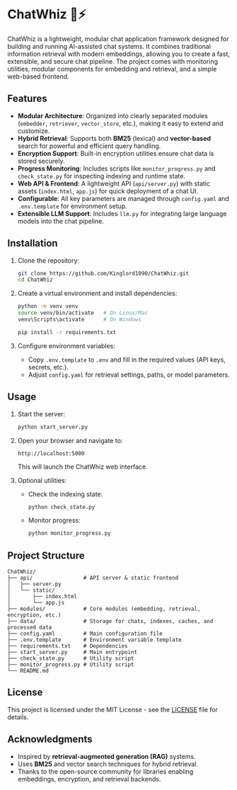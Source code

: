 # ChatWhiz 💬⚡

ChatWhiz is a lightweight, modular chat application framework designed for building and running AI-assisted chat systems. It combines traditional information retrieval with modern embeddings, allowing you to create a fast, extensible, and secure chat pipeline. The project comes with monitoring utilities, modular components for embedding and retrieval, and a simple web-based frontend.


## Features

* **Modular Architecture**: Organized into clearly separated modules (`embedder`, `retriever`, `vector_store`, etc.), making it easy to extend and customize.
* **Hybrid Retrieval**: Supports both **BM25** (lexical) and **vector-based** search for powerful and efficient query handling.
* **Encryption Support**: Built-in encryption utilities ensure chat data is stored securely.
* **Progress Monitoring**: Includes scripts like `monitor_progress.py` and `check_state.py` for inspecting indexing and runtime state.
* **Web API & Frontend**: A lightweight API (`api/server.py`) with static assets (`index.html`, `app.js`) for quick deployment of a chat UI.
* **Configurable**: All key parameters are managed through `config.yaml` and `.env.template` for environment setup.
* **Extensible LLM Support**: Includes `llm.py` for integrating large language models into the chat pipeline.


## Installation

1. Clone the repository:

   ```bash
   git clone https://github.com/Kinglord1090/ChatWhiz.git
   cd ChatWhiz
   ```

2. Create a virtual environment and install dependencies:

   ```bash
   python -m venv venv
   source venv/bin/activate   # On Linux/Mac
   venv\Scripts\activate      # On Windows

   pip install -r requirements.txt
   ```

3. Configure environment variables:

   * Copy `.env.template` to `.env` and fill in the required values (API keys, secrets, etc.).
   * Adjust `config.yaml` for retrieval settings, paths, or model parameters.


## Usage

1. Start the server:

   ```bash
   python start_server.py
   ```

2. Open your browser and navigate to:

   ```
   http://localhost:5000
   ```

   This will launch the ChatWhiz web interface.

3. Optional utilities:

   * Check the indexing state:

     ```bash
     python check_state.py
     ```
   * Monitor progress:

     ```bash
     python monitor_progress.py
     ```


## Project Structure

```
ChatWhiz/
├── api/                # API server & static frontend
│   ├── server.py
│   └── static/
│       ├── index.html
│       └── app.js
├── modules/            # Core modules (embedding, retrieval, encryption, etc.)
├── data/               # Storage for chats, indexes, caches, and processed data
├── config.yaml         # Main configuration file
├── .env.template       # Environment variable template
├── requirements.txt    # Dependencies
├── start_server.py     # Main entrypoint
├── check_state.py      # Utility script
├── monitor_progress.py # Utility script
└── README.md
```


## License

This project is licensed under the MIT License - see the [LICENSE](LICENSE) file for details.


## Acknowledgments

* Inspired by **retrieval-augmented generation (RAG)** systems.
* Uses **BM25** and vector search techniques for hybrid retrieval.
* Thanks to the open-source community for libraries enabling embeddings, encryption, and retrieval backends.

